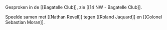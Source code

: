 Gesproken in de [[Bagatelle Club]], zie [[14 NW - Bagatelle Club]].

Speelde samen met [[Nathan Revell]] tegen [[Roland Jaquard]] en [[Colonel Sebastian Moran]].
